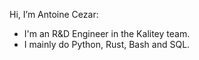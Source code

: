 Hi, I’m Antoine Cezar:

- I'm an R&D Engineer in the Kalitey team.
- I mainly do Python, Rust, Bash and SQL.
